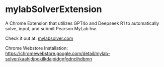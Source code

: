 # mylabSolverExtension
A Chrome Extension that utilizes GPT4o and Deepseek R1 to automatically solve, input, and submit Pearson MyLab hw.


Check it out at: [mylabsolver.com ](https://www.mylabsolver.com/)


Chrome Webstore Installation: https://chromewebstore.google.com/detail/mylab-solver/kaahjdjpokilkdaipidgnfgdnclhdbmn

